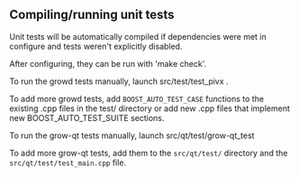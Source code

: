Compiling/running unit tests
------------------------------------

Unit tests will be automatically compiled if dependencies were met in configure
and tests weren't explicitly disabled.

After configuring, they can be run with 'make check'.

To run the growd tests manually, launch src/test/test_pivx .

To add more growd tests, add `BOOST_AUTO_TEST_CASE` functions to the existing
.cpp files in the test/ directory or add new .cpp files that
implement new BOOST_AUTO_TEST_SUITE sections.

To run the grow-qt tests manually, launch src/qt/test/grow-qt_test

To add more grow-qt tests, add them to the `src/qt/test/` directory and
the `src/qt/test/test_main.cpp` file.
